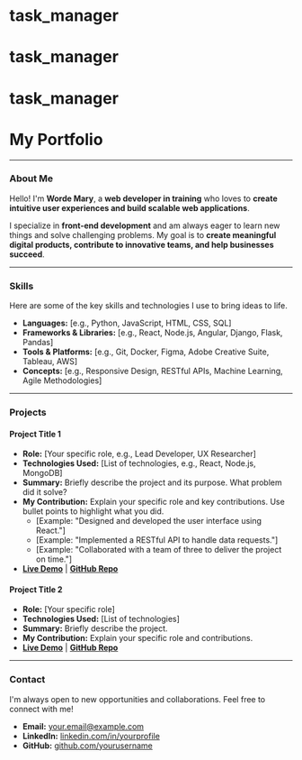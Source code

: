 ﻿# task_manager
# task_manager
# task_manager

# My Portfolio

---

### About Me

Hello! I'm **Worde Mary**, a **web developer in training** who loves to **create intuitive user experiences and build scalable web applications**.

I specialize in **front-end development** and am always eager to learn new things and solve challenging problems. My goal is to **create meaningful digital products, contribute to innovative teams, and help businesses succeed**.

---

### Skills

Here are some of the key skills and technologies I use to bring ideas to life.

* **Languages:** [e.g., Python, JavaScript, HTML, CSS, SQL]
* **Frameworks & Libraries:** [e.g., React, Node.js, Angular, Django, Flask, Pandas]
* **Tools & Platforms:** [e.g., Git, Docker, Figma, Adobe Creative Suite, Tableau, AWS]
* **Concepts:** [e.g., Responsive Design, RESTful APIs, Machine Learning, Agile Methodologies]

---

### Projects

#### **Project Title 1**

* **Role:** [Your specific role, e.g., Lead Developer, UX Researcher]
* **Technologies Used:** [List of technologies, e.g., React, Node.js, MongoDB]
* **Summary:** Briefly describe the project and its purpose. What problem did it solve?
* **My Contribution:** Explain your specific role and key contributions. Use bullet points to highlight what you did.
    * [Example: "Designed and developed the user interface using React."]
    * [Example: "Implemented a RESTful API to handle data requests."]
    * [Example: "Collaborated with a team of three to deliver the project on time."]
* **[Live Demo](link-to-live-demo)** | **[GitHub Repo](link-to-github-repo)**

#### **Project Title 2**

* **Role:** [Your specific role]
* **Technologies Used:** [List of technologies]
* **Summary:** Briefly describe the project.
* **My Contribution:** Explain your specific role and contributions.
* **[Live Demo](link-to-live-demo)** | **[GitHub Repo](link-to-github-repo)**

---

### Contact

I'm always open to new opportunities and collaborations. Feel free to connect with me!

* **Email:** [your.email@example.com](mailto:your.email@example.com)
* **LinkedIn:** [linkedin.com/in/yourprofile](https://linkedin.com/in/yourprofile)
* **GitHub:** [github.com/yourusername](https://github.com/yourusername)

